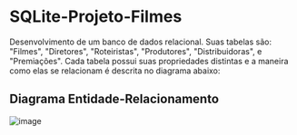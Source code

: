 # SQLite-Projeto-Filmes

Desenvolvimento de um banco de dados relacional. Suas tabelas são: "Filmes", "Diretores", "Roteiristas", "Produtores", "Distribuidoras", e "Premiações". Cada tabela possui suas propriedades distintas e a maneira como elas se relacionam é descrita no diagrama abaixo:

## Diagrama Entidade-Relacionamento

![image](https://github.com/FlavioCastr00/SQLite-Projeto-Filmes/assets/154934234/d9f57b04-d7e0-444f-9581-38dfbb39531b)
